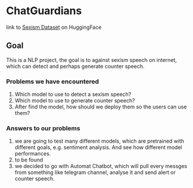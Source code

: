 # ChatGuardians

link to [Sexism Dataset](https://huggingface.co/yangezheng) on HuggingFace



## Goal

This is a NLP project, the goal is to against sexism speech on internet, which can detect and perhaps generate counter speech.

### Problems we have encountered

1. Which model to use to detect a sexism speech?
2. Which model to use to generate counter speech?
3. After find the model, how should we deploy them so the users can use them?

### Answers to our problems

1. we are going to test many different models, which are pretrained with different goals, e.g. sentiment analysis. And see how different model performances.
2. to be found
3. we decided to go with Automat Chatbot, which will pull every messges from something like telegram channel, analyse it and send alert or counter speech.
